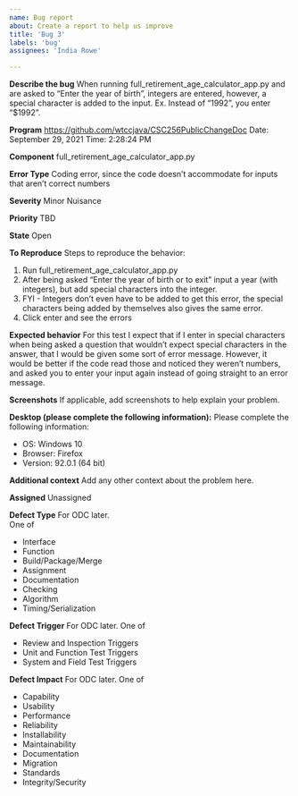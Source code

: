 ```yaml
---
name: Bug report
about: Create a report to help us improve
title: 'Bug 3'
labels: 'bug'
assignees: 'India Rowe'

---
```


**Describe the bug**
When running full_retirement_age_calculator_app.py and are asked to “Enter the year of birth”, integers are entered, however, a special character is added to the input.
Ex. Instead of “1992”, you enter “$1992”.


**Program**
https://github.com/wtccjava/CSC256PublicChangeDoc
Date: September 29, 2021
Time: 2:28:24 PM


**Component**
full_retirement_age_calculator_app.py


**Error Type**
Coding error, since the code doesn’t accommodate for inputs that aren’t correct numbers


**Severity**
Minor Nuisance


**Priority**
TBD


**State**
Open


**To Reproduce**
Steps to reproduce the behavior:
1.	Run full_retirement_age_calculator_app.py
2.	After being asked “Enter the year of birth or <enter> to exit” input a year (with integers), but add special characters into the integer.
3.	FYI - Integers don’t even have to be added to get this error, the special characters being added by themselves also gives the same error.
4.	Click enter and see the errors


**Expected behavior**
For this test I expect that if I enter in special characters when being asked a question that wouldn’t expect special characters in the answer, that I would be given some sort of error message. However, it would be better if the code read those and noticed they weren’t numbers, and asked you to enter your input again instead of going straight to an error message.


**Screenshots**
If applicable, add screenshots to help explain your problem.


**Desktop (please complete the following information):**
Please complete the following information:
-	OS: Windows 10
-	Browser: Firefox
-	Version: 92.0.1 (64 bit)


**Additional context**
Add any other context about the problem here.


**Assigned**
Unassigned


**Defect Type**
For ODC later.  
One of
* Interface
* Function
* Build/Package/Merge
* Assignment
* Documentation
* Checking
* Algorithm
* Timing/Serialization


**Defect Trigger**
For ODC later.
One of
* Review and Inspection Triggers
* Unit and Function Test Triggers
* System and Field Test Triggers


**Defect Impact**
For ODC later.
One of
* Capability
* Usability
* Performance
* Reliability
* Installability
* Maintainability
* Documentation
* Migration
* Standards
* Integrity/Security
